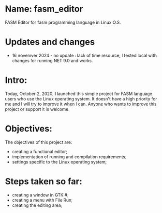 # Name: fasm_editor
FASM Editor for fasm programming language in Linux O.S.

# Updates and changes 
- 16 novemver 2024 - no update : lack of time resource, I tested local with changes for running NET 9.0 and works.
  
# Intro:
Today, October 2, 2020, I launched this simple project for FASM language users who use the Linux operating system.
It doesn't have a high priority for me and I will try to improve it when I can.
Anyone who wants to improve this project or support it is welcome.

# Objectives:
The objectives of this project are:
- creating a functional editor;
- implementation of running and compilation requirements;
- settings specific to the Linux operating system;

# Steps taken so far:
- creating a window in GTK #;
- creating a menu with File Run;
- creating the editing area;

